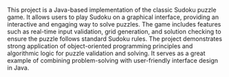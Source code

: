 This project is a Java-based implementation of the classic Sudoku puzzle game. It allows users to play Sudoku on a graphical interface, providing an interactive and engaging way to solve puzzles. The game includes features such as real-time input validation, grid generation, and solution checking to ensure the puzzle follows standard Sudoku rules. The project demonstrates strong application of object-oriented programming principles and algorithmic logic for puzzle validation and solving. It serves as a great example of combining problem-solving with user-friendly interface design in Java.
